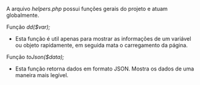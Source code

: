 A arquivo *helpers.php* possui funções gerais do projeto e atuam globalmente.

Função *dd($var);*

- Esta função é util apenas para mostrar as informações de um variável ou objeto rapidamente, em seguida mata o carregamento da página.

Função *toJson($data);*

- Esta função retorna dados em formato JSON. Mostra os dados de uma maneira mais legível.

